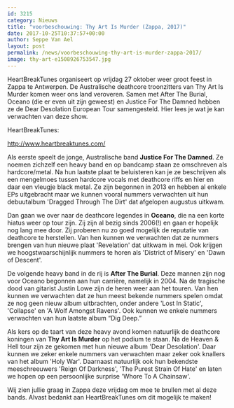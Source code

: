 ```yaml
---
id: 3215
category: Nieuws
title: "voorbeschouwing: Thy Art Is Murder (Zappa, 2017)"
date: 2017-10-25T10:37:57+00:00
author: Seppe Van Ael
layout: post
permalink: /news/voorbeschouwing-thy-art-is-murder-zappa-2017/
image: thy-art-e1508926753547.jpg
---
```

HeartBreakTunes organiseert op vrijdag 27 oktober weer groot feest in Zappa te Antwerpen. De Australische deathcore troonzitters van Thy Art Is Murder komen weer ons land veroveren. Samen met After The Burial, Oceano (die er even uit zijn geweest) en Justice For The Damned hebben ze de Dear Desolation European Tour samengesteld. Hier lees je wat je kan verwachten van deze show.

HeartBreakTunes:

http://www.heartbreaktunes.com/

Als eerste speelt de jonge, Australische band **Justice For The Damned**. Ze noemen zichzelf een heavy band en op bandcamp staan ze omschreven als hardcore/metal. Na hun laatste plaat te beluisteren kan je ze beschrijven als een mengelmoes tussen hardcore vocals met deathcore riffs en hier en daar een vleugje black metal. Ze zijn begonnen in 2013 en hebben al enkele EPs uitgebracht maar we kunnen vooral nummers verwachten uit hun debuutalbum 'Dragged Through The Dirt' dat afgelopen augustus uitkwam.



Dan gaan we over naar de deathcore legendes in **Oceano**, die na een korte hiatus weer op tour zijn. Zij zijn al bezig sinds 2006(!) en gaan er hopelijk nog lang mee door. Zij proberen nu zo goed mogelijk de reputatie van deathcore te herstellen. Van hen kunnen we verwachten dat ze nummers brengen van hun nieuwe plaat 'Revelation' dat uitkwam in mei. Ook krijgen we hoogstwaarschijnlijk nummers te horen als 'District of Misery' en 'Dawn of Descent'.



De volgende heavy band in de rij is **After The Burial**. Deze mannen zijn nog voor Oceano begonnen aan hun carrière, namelijk in 2004. Na de tragische dood van gitarist Justin Lowe zijn de heren weer aan het touren. Van hen kunnen we verwachten dat ze hun meest bekende nummers spelen omdat ze nog geen nieuw album uitbrachten, onder andere 'Lost In Static', 'Collapse' en 'A Wolf Amongst Ravens'. Ook kunnen we enkele nummers verwachten van hun laatste album “Dig Deep.”



Als kers op de taart van deze heavy avond komen natuurlijk de deathcore koningen van **Thy Art Is Murder** op het podium te staan. Na de Heaven & Hell tour zijn ze gekomen met hun nieuwe album 'Dear Desolation'. Daar kunnen we zeker enkele nummers van verwachten maar zeker ook knallers van het album 'Holy War'. Daarnaast natuurlijk ook hun bekendste meeschreeuwers 'Reign Of Darkness', 'The Purest Strain Of Hate' en laten we hopen op een persoonlijke surprise 'Whore To A Chainsaw'.



Wij zien jullie graag in Zappa deze vrijdag om mee te brullen met al deze bands. Alvast bedankt aan HeartBreakTunes om dit mogelijk te maken!